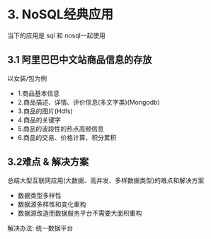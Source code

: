 # 3. NoSQL经典应用

当下的应用是 sql  和 nosql一起使用

## 3.1 阿里巴巴中文站商品信息的存放
以女装/包为例
* 1.商品基本信息
* 2.商品描述、详情、评价信息(多文字类)(Mongodb)
* 3.商品的图片(Hdfs)
* 4.商品的关键字
* 5.商品的波段性的热点高频信息
* 6.商品的交易、价格计算、积分累积


## 3.2难点 & 解决方案

总结大型互联网应用(大数据、高并发、多样数据类型)的难点和解决方案
* 数据类型多样性
* 数据源多样性和变化重构
* 数据源改造而数据服务平台不需要大面积重构

解决办法: 统一数据平台

